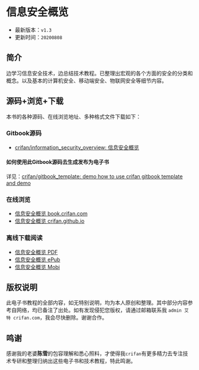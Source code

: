# 信息安全概览

* 最新版本：`v1.3`
* 更新时间：`20200808`

## 简介

边学习信息安全技术，边总结技术教程。已整理出宏观的各个方面的安全的分类和概念。以及基本的计算机安全、移动端安全、物联网安全等细节内容。

## 源码+浏览+下载

本书的各种源码、在线浏览地址、多种格式文件下载如下：

### Gitbook源码

* [crifan/information_security_overview: 信息安全概览](https://github.com/crifan/information_security_overview)

#### 如何使用此Gitbook源码去生成发布为电子书

详见：[crifan/gitbook_template: demo how to use crifan gitbook template and demo](https://github.com/crifan/gitbook_template)

### 在线浏览

* [信息安全概览 book.crifan.com](http://book.crifan.com/books/information_security_overview/website)
* [信息安全概览 crifan.github.io](https://crifan.github.io/information_security_overview/website)

### 离线下载阅读

* [信息安全概览 PDF](http://book.crifan.com/books/information_security_overview/pdf/information_security_overview.pdf)
* [信息安全概览 ePub](http://book.crifan.com/books/information_security_overview/epub/information_security_overview.epub)
* [信息安全概览 Mobi](http://book.crifan.com/books/information_security_overview/mobi/information_security_overview.mobi)

## 版权说明

此电子书教程的全部内容，如无特别说明，均为本人原创和整理。其中部分内容参考自网络，均已备注了出处。如有发现侵犯您版权，请通过邮箱联系我 `admin 艾特 crifan.com`，我会尽快删除。谢谢合作。

## 鸣谢

感谢我的老婆**陈雪**的包容理解和悉心照料，才使得我`crifan`有更多精力去专注技术专研和整理归纳出这些电子书和技术教程，特此鸣谢。
